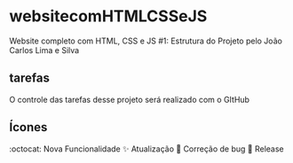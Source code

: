 # websitecomHTMLCSSeJS
Website completo com HTML, CSS e JS #1: Estrutura do Projeto pelo João Carlos Lima e Silva


## tarefas
O controle das tarefas desse projeto será realizado com o GItHub

## Ícones
:octocat: Nova Funcionalidade
:sparkles: Atualização
:anger: Correção de bug
:flags: Release
